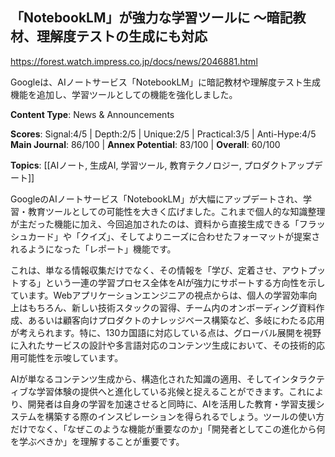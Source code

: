 ## 「NotebookLM」が強力な学習ツールに ～暗記教材、理解度テストの生成にも対応

https://forest.watch.impress.co.jp/docs/news/2046881.html

Googleは、AIノートサービス「NotebookLM」に暗記教材や理解度テスト生成機能を追加し、学習ツールとしての機能を強化しました。

**Content Type**: News & Announcements

**Scores**: Signal:4/5 | Depth:2/5 | Unique:2/5 | Practical:3/5 | Anti-Hype:4/5
**Main Journal**: 86/100 | **Annex Potential**: 83/100 | **Overall**: 60/100

**Topics**: [[AIノート, 生成AI, 学習ツール, 教育テクノロジー, プロダクトアップデート]]

GoogleのAIノートサービス「NotebookLM」が大幅にアップデートされ、学習・教育ツールとしての可能性を大きく広げました。これまで個人的な知識整理が主だった機能に加え、今回追加されたのは、資料から直接生成できる「フラッシュカード」や「クイズ」、そしてよりニーズに合わせたフォーマットが提案されるようになった「レポート」機能です。

これは、単なる情報収集だけでなく、その情報を「学び、定着させ、アウトプットする」という一連の学習プロセス全体をAIが強力にサポートする方向性を示しています。Webアプリケーションエンジニアの視点からは、個人の学習効率向上はもちろん、新しい技術スタックの習得、チーム内のオンボーディング資料作成、あるいは顧客向けプロダクトのナレッジベース構築など、多岐にわたる応用が考えられます。特に、130カ国語に対応している点は、グローバル展開を視野に入れたサービスの設計や多言語対応のコンテンツ生成において、その技術的応用可能性を示唆しています。

AIが単なるコンテンツ生成から、構造化された知識の適用、そしてインタラクティブな学習体験の提供へと進化している兆候と捉えることができます。これにより、開発者は自身の学習を加速させると同時に、AIを活用した教育・学習支援システムを構築する際のインスピレーションを得られるでしょう。ツールの使い方だけでなく、「なぜこのような機能が重要なのか」「開発者としてこの進化から何を学ぶべきか」を理解することが重要です。